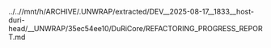 ../..//mnt/h/ARCHIVE/.UNWRAP/extracted/DEV__2025-08-17__1833__host-duri-head/__UNWRAP/35ec54ee10/DuRiCore/REFACTORING_PROGRESS_REPORT.md